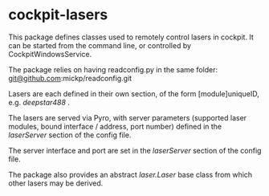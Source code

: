 # cockpit-lasers
This package defines classes used to remotely control lasers in cockpit. It can be started from the command line, or controlled by CockpitWindowsService.

The package relies on having readconfig.py in the same folder: 
    git@github.com:mickp/readconfig.git

Lasers are each defined in their own section, of the form [module]uniqueID, e.g. _deepstar488_ .

The lasers are served via Pyro, with server parameters (supported laser modules, bound interface / address, port number) defined in the _laserServer_ section of the config file. 

The server interface and port are set in the _laserServer_ section of the config file.

The package also provides an abstract _laser.Laser_ base class from which other lasers may be derived.